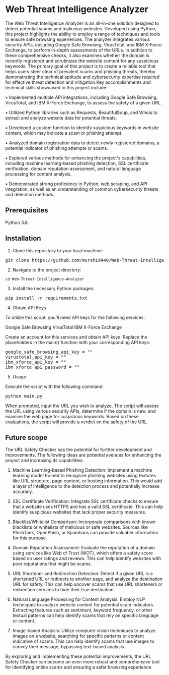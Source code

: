 # Web Threat Intelligence Analyzer

The Web Threat Intelligence Analyzer is an all-in-one solution designed to detect potential scams and malicious websites. Developed using Python, this project highlights the ability to employ a range of techniques and tools to ensure safe browsing experiences. The analyzer integrates various security APIs, including Google Safe Browsing, VirusTotal, and IBM X-Force Exchange, to perform in-depth assessments of the URLs. In addition to these comprehensive checks, it also examines whether the domain is recently registered and scrutinizes the website content for any suspicious keywords. The primary goal of this project is to create a reliable tool that helps users steer clear of prevalent scams and phishing threats, thereby demonstrating the technical aptitude and cybersecurity expertise required for effective threat detection and mitigation.Key accomplishments and technical skills showcased in this project include:

•	Implemented multiple API integrations, including Google Safe Browsing, VirusTotal, and IBM X-Force Exchange, to assess the safety of a given URL.

•	Utilized Python libraries such as Requests, BeautifulSoup, and Whois to extract and analyze website data for potential threats.

•	Developed a custom function to identify suspicious keywords in website content, which may indicate a scam or phishing attempt.

•	Analyzed domain registration data to detect newly registered domains, a potential indicator of phishing attempts or scams.

•	Explored various methods for enhancing the project's capabilities, including machine learning-based phishing detection, SSL certificate verification, domain reputation assessment, and natural language processing for content analysis.

•	Demonstrated strong proficiency in Python, web scraping, and API integration, as well as an understanding of common cybersecurity threats and detection methods.

## Prerequisites

Python 3.8

## Installation

1. Clone this repository to your local machine:

<pre>
git clone https://github.com/murshid440/Web-Threat-Intelligence-Analyzer.git
</pre>

2. Navigate to the project directory:


```
cd Web-Threat-Intelligence-Analyzer
```


3. Install the necessary Python packages:

<pre>
pip install -r requirements.txt
</pre>


4. Obtain API Keys

To utilize this script, you'll need API keys for the following services:

Google Safe Browsing
VirusTotal
IBM X-Force Exchange

Create an account for this services and obtain API keys.
Replace the placeholders in the main() function with your corresponding API keys:

<pre>
google_safe_browsing_api_key = "<YOUR_API_KEY_HERE>"
virustotal_api_key = "<YOUR_API_KEY_HERE>"
ibm_xforce_api_key = "<YOUR_API_KEY_HERE>"
ibm_xforce_api_password = "<YOUR_API_PASSWORD_HERE>"
</pre>

5. Usage

Execute the script with the following command:

<pre>
python main.py
</pre>

When prompted, input the URL you wish to analyze. The script will  assess the URL using various security APIs, determine if the domain is new, and examine the web page for suspicious keywords. Based on these evaluations, the script will provide a verdict on the safety of the URL.

## Future scope

The URL Safety Checker has the potential for further development and improvements. The following ideas are potential avenues for enhancing the project and increasing its capabilities:

1. Machine Learning-based Phishing Detection: Implement a machine learning model trained to recognize phishing websites using features like URL structure, page content, or hosting information. This would add a layer of intelligence to the detection process and potentially increase accuracy.

2. SSL Certificate Verification: Integrate SSL certificate checks to ensure that a website uses HTTPS and has a valid SSL certificate. This can help identify suspicious websites that lack proper security measures.

3. Blacklist/Whitelist Comparison: Incorporate comparisons with known blacklists or whitelists of malicious or safe websites. Sources like PhishTank, OpenPhish, or Spamhaus can provide valuable information for this purpose.

4. Domain Reputation Assessment: Evaluate the reputation of a domain using services like Web of Trust (WOT), which offers a safety score based on user ratings and reviews. This can help identify websites with poor reputations that might be scams.

5. URL Shortener and Redirection Detection: Detect if a given URL is a shortened URL or redirects to another page, and analyze the destination URL for safety. This can help uncover scams that use URL shorteners or redirection services to hide their true destination.

6. Natural Language Processing for Content Analysis: Employ NLP techniques to analyze website content for potential scam indicators. Extracting features such as sentiment, keyword frequency, or other textual patterns can help identify scams that rely on specific language or content.

7. Image-based Analysis: Utilize computer vision techniques to analyze images on a website, searching for specific patterns or content indicative of scams. This can help identify scams that use images to convey their message, bypassing text-based analysis.

By exploring and implementing these potential improvements, the URL Safety Checker can become an even more robust and comprehensive tool for identifying online scams and ensuring a safer browsing experience.
